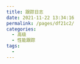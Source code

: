```yaml
---
title: 跟踪日志
date: 2021-11-22 13:34:16
permalink: /pages/df21c2/
categories:
  - 高级
  - 性能跟踪
tags:
  - 
---
```

